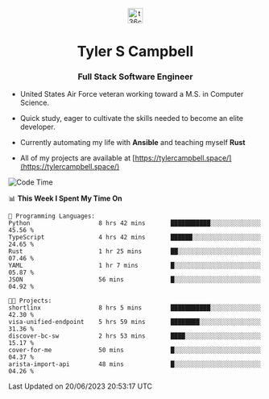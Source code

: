 <p align="center">
<a href="https://www.linkedin.com/in/t36campbell" target="blank"><img align="center" src="https://ik.imagekit.io/t36campbell/Portfolio/linkedin.png.original_m8bbGgPh6.png" alt="t36campbell" height="30" width="30" /></a>
</p>
<h1 align="center">Tyler S Campbell</h1>
<h3 align="center">Full Stack Software Engineer</h3>

* United States Air Force veteran working toward a M.S. in Computer Science.

* Quick study, eager to cultivate the skills needed to become an elite developer.

* Currently automating my life with **Ansible** and teaching myself **Rust**

* All of my projects are available at [https://tylercampbell.space/](https://tylercampbell.space/)

<!--START_SECTION:waka-->
![Code Time](http://img.shields.io/badge/Code%20Time-2%2C581%20hrs%2033%20mins-blue)

📊 **This Week I Spent My Time On** 

```text
💬 Programming Languages: 
Python                   8 hrs 42 mins       ███████████░░░░░░░░░░░░░░   45.56 % 
TypeScript               4 hrs 42 mins       ██████░░░░░░░░░░░░░░░░░░░   24.65 % 
Rust                     1 hr 25 mins        ██░░░░░░░░░░░░░░░░░░░░░░░   07.46 % 
YAML                     1 hr 7 mins         █░░░░░░░░░░░░░░░░░░░░░░░░   05.87 % 
JSON                     56 mins             █░░░░░░░░░░░░░░░░░░░░░░░░   04.92 % 

🐱‍💻 Projects: 
shortlinx                8 hrs 5 mins        ███████████░░░░░░░░░░░░░░   42.30 % 
visa-unified-endpoint    5 hrs 59 mins       ████████░░░░░░░░░░░░░░░░░   31.36 % 
discover-bc-sw           2 hrs 53 mins       ████░░░░░░░░░░░░░░░░░░░░░   15.17 % 
cover-for-me             50 mins             █░░░░░░░░░░░░░░░░░░░░░░░░   04.37 % 
arista-import-api        48 mins             █░░░░░░░░░░░░░░░░░░░░░░░░   04.26 % 
```


 Last Updated on 20/06/2023 20:53:17 UTC
<!--END_SECTION:waka-->
